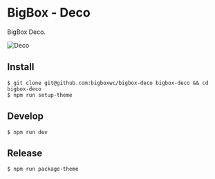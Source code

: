 # BigBox - Deco

BigBox Deco.

![Deco](https://cldup.com/GksXbth44n.png)

## Install

```
$ git clone git@github.com:bigboxwc/bigbox-deco bigbox-deco && cd bigbox-deco
$ npm run setup-theme
```

## Develop

```
$ npm run dev
```

## Release

```
$ npm run package-theme
```
